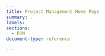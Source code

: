 ```yaml
---
title: Project Management Home Page
summary: .
labels: 
sections: 
  - PJM
document-type: reference

---
```

